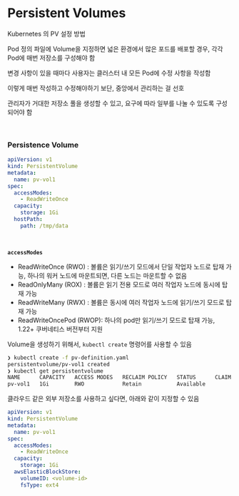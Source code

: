 # Persistent Volumes

Kubernetes 의 PV 설정 방법

Pod 정의 파일에 Volume을 지정하면 넓은 환경에서 많은 포드를 배포할 경우, 
각각 Pod에 매번 저장소를 구성해야 함 

변경 사항이 있을 때마다 사용자는 클러스터 내 모든 Pod에 수정 사항을 작성함

이렇게 매번 작성하고 수정해야하기 보단, 중앙에서 관리하는 걸 선호

관리자가 거대한 저장소 풀을 생성할 수 있고, 요구에 따라 일부를 나눌 수 있도록 구성되어야 함

<br>

### Persistence Volume

```yaml
apiVersion: v1
kind: PersistentVolume
metadata:
  name: pv-vol1
spec:
  accessModes:
    - ReadWriteOnce
  capacity:
    storage: 1Gi
  hostPath:
    path: /tmp/data
```

<br>

**`accessModes`**

- ReadWriteOnce (RWO) : 볼륨은 읽기/쓰기 모드에서 단일 작업자 노드로 탑재 가능, 하나의 워커 노드에 마운트되면, 다른 노드는 마운트할 수 없음
- ReadOnlyMany (ROX) : 볼륨은 읽기 전용 모드로 여러 작업자 노드에 동시에 탑재 가능
- ReadWriteMany (RWX) : 볼륨은 동시에 여러 작업자 노드에 읽기/쓰기 모드로 탑재 가능
- ReadWriteOncePod (RWOP): 하나의 pod만 읽기/쓰기 모드로 탑재 가능, 1.22+ 쿠버네티스 버전부터 지원


Volume을 생성하기 위해서, `kubectl create` 명령어를 사용할 수 있음

```Bash
❯ kubectl create -f pv-definition.yaml
persistentvolume/pv-vol1 created
❯ kubectl get persistentvolume
NAME      CAPACITY   ACCESS MODES   RECLAIM POLICY   STATUS      CLAIM   STORAGECLASS   VOLUMEATTRIBUTESCLASS   REASON   AGE
pv-vol1   1Gi        RWO            Retain           Available                          <unset>
```

클라우드 같은 외부 저장소를 사용하고 싶다면, 아래와 같이 지정할 수 있음

```yaml
apiVersion: v1
kind: PersistentVolume
metadata:
  name: pv-vol1
spec:
  accessModes:
    - ReadWriteOnce
  capacity:
    storage: 1Gi
  awsElasticBlockStore:
    volumeID: <volume-id>
    fsType: ext4
```


